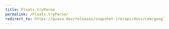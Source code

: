 ```yaml
---
title: Floats.tryParse
permalink: /Floats.tryParse/
redirect_to: https://guava.dev/releases/snapshot-jre/api/docs/com/google/common/primitives/Floats.html#tryParse-java.lang.String-
---
```

